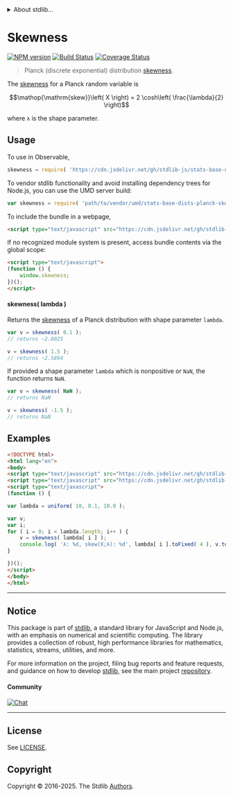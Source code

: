 <!--

@license Apache-2.0

Copyright (c) 2025 The Stdlib Authors.

Licensed under the Apache License, Version 2.0 (the "License");
you may not use this file except in compliance with the License.
You may obtain a copy of the License at

   http://www.apache.org/licenses/LICENSE-2.0

Unless required by applicable law or agreed to in writing, software
distributed under the License is distributed on an "AS IS" BASIS,
WITHOUT WARRANTIES OR CONDITIONS OF ANY KIND, either express or implied.
See the License for the specific language governing permissions and
limitations under the License.

-->


<details>
  <summary>
    About stdlib...
  </summary>
  <p>We believe in a future in which the web is a preferred environment for numerical computation. To help realize this future, we've built stdlib. stdlib is a standard library, with an emphasis on numerical and scientific computation, written in JavaScript (and C) for execution in browsers and in Node.js.</p>
  <p>The library is fully decomposable, being architected in such a way that you can swap out and mix and match APIs and functionality to cater to your exact preferences and use cases.</p>
  <p>When you use stdlib, you can be absolutely certain that you are using the most thorough, rigorous, well-written, studied, documented, tested, measured, and high-quality code out there.</p>
  <p>To join us in bringing numerical computing to the web, get started by checking us out on <a href="https://github.com/stdlib-js/stdlib">GitHub</a>, and please consider <a href="https://opencollective.com/stdlib">financially supporting stdlib</a>. We greatly appreciate your continued support!</p>
</details>

# Skewness

[![NPM version][npm-image]][npm-url] [![Build Status][test-image]][test-url] [![Coverage Status][coverage-image]][coverage-url] <!-- [![dependencies][dependencies-image]][dependencies-url] -->

> Planck (discrete exponential) distribution [skewness][skewness].

<!-- Section to include introductory text. Make sure to keep an empty line after the intro `section` element and another before the `/section` close. -->

<section class="intro">

The [skewness][skewness] for a Planck random variable is

<!-- <equation class="equation" label="eq:planck_skewness" align="center" raw="\mathop{\mathrm{skew}}\left( X \right) = 2 \cosh\left( \frac{\lambda}{2} \right)" alt="Skewness for a Planck distribution."> -->

```math
\mathop{\mathrm{skew}}\left( X \right) = 2 \cosh\left( \frac{\lambda}{2} \right)
```

<!-- </equation> -->

where `λ` is the shape parameter.

</section>

<!-- /.intro -->

<!-- Package usage documentation. -->



<section class="usage">

## Usage

To use in Observable,

```javascript
skewness = require( 'https://cdn.jsdelivr.net/gh/stdlib-js/stats-base-dists-planck-skewness@umd/browser.js' )
```

To vendor stdlib functionality and avoid installing dependency trees for Node.js, you can use the UMD server build:

```javascript
var skewness = require( 'path/to/vendor/umd/stats-base-dists-planck-skewness/index.js' )
```

To include the bundle in a webpage,

```html
<script type="text/javascript" src="https://cdn.jsdelivr.net/gh/stdlib-js/stats-base-dists-planck-skewness@umd/browser.js"></script>
```

If no recognized module system is present, access bundle contents via the global scope:

```html
<script type="text/javascript">
(function () {
    window.skewness;
})();
</script>
```

#### skewness( lambda )

Returns the [skewness][skewness] of a Planck distribution with shape parameter `lambda`.

```javascript
var v = skewness( 0.1 );
// returns ~2.0025

v = skewness( 1.5 );
// returns ~2.5894
```

If provided a shape parameter `lambda` which is nonpositive or `NaN`, the function returns `NaN`.

```javascript
var v = skewness( NaN );
// returns NaN

v = skewness( -1.5 );
// returns NaN
```

</section>

<!-- /.usage -->

<!-- Package usage notes. Make sure to keep an empty line after the `section` element and another before the `/section` close. -->

<section class="notes">

</section>

<!-- /.notes -->

<!-- Package usage examples. -->

<section class="examples">

## Examples

<!-- eslint no-undef: "error" -->

```html
<!DOCTYPE html>
<html lang="en">
<body>
<script type="text/javascript" src="https://cdn.jsdelivr.net/gh/stdlib-js/random-array-uniform@umd/browser.js"></script>
<script type="text/javascript" src="https://cdn.jsdelivr.net/gh/stdlib-js/stats-base-dists-planck-skewness@umd/browser.js"></script>
<script type="text/javascript">
(function () {

var lambda = uniform( 10, 0.1, 10.0 );

var v;
var i;
for ( i = 0; i < lambda.length; i++ ) {
    v = skewness( lambda[ i ] );
    console.log( 'λ: %d, skew(X;λ): %d', lambda[ i ].toFixed( 4 ), v.toFixed( 4 ) );
}

})();
</script>
</body>
</html>
```

</section>

<!-- /.examples -->

<!-- C interface documentation. -->



<!-- Section to include cited references. If references are included, add a horizontal rule *before* the section. Make sure to keep an empty line after the `section` element and another before the `/section` close. -->

<section class="references">

</section>

<!-- /.references -->

<!-- Section for related `stdlib` packages. Do not manually edit this section, as it is automatically populated. -->

<section class="related">

</section>

<!-- /.related -->

<!-- Section for all links. Make sure to keep an empty line after the `section` element and another before the `/section` close. -->


<section class="main-repo" >

* * *

## Notice

This package is part of [stdlib][stdlib], a standard library for JavaScript and Node.js, with an emphasis on numerical and scientific computing. The library provides a collection of robust, high performance libraries for mathematics, statistics, streams, utilities, and more.

For more information on the project, filing bug reports and feature requests, and guidance on how to develop [stdlib][stdlib], see the main project [repository][stdlib].

#### Community

[![Chat][chat-image]][chat-url]

---

## License

See [LICENSE][stdlib-license].


## Copyright

Copyright &copy; 2016-2025. The Stdlib [Authors][stdlib-authors].

</section>

<!-- /.stdlib -->

<!-- Section for all links. Make sure to keep an empty line after the `section` element and another before the `/section` close. -->

<section class="links">

[npm-image]: http://img.shields.io/npm/v/@stdlib/stats-base-dists-planck-skewness.svg
[npm-url]: https://npmjs.org/package/@stdlib/stats-base-dists-planck-skewness

[test-image]: https://github.com/stdlib-js/stats-base-dists-planck-skewness/actions/workflows/test.yml/badge.svg?branch=main
[test-url]: https://github.com/stdlib-js/stats-base-dists-planck-skewness/actions/workflows/test.yml?query=branch:main

[coverage-image]: https://img.shields.io/codecov/c/github/stdlib-js/stats-base-dists-planck-skewness/main.svg
[coverage-url]: https://codecov.io/github/stdlib-js/stats-base-dists-planck-skewness?branch=main

<!--

[dependencies-image]: https://img.shields.io/david/stdlib-js/stats-base-dists-planck-skewness.svg
[dependencies-url]: https://david-dm.org/stdlib-js/stats-base-dists-planck-skewness/main

-->

[chat-image]: https://img.shields.io/gitter/room/stdlib-js/stdlib.svg
[chat-url]: https://app.gitter.im/#/room/#stdlib-js_stdlib:gitter.im

[stdlib]: https://github.com/stdlib-js/stdlib

[stdlib-authors]: https://github.com/stdlib-js/stdlib/graphs/contributors

[umd]: https://github.com/umdjs/umd
[es-module]: https://developer.mozilla.org/en-US/docs/Web/JavaScript/Guide/Modules

[deno-url]: https://github.com/stdlib-js/stats-base-dists-planck-skewness/tree/deno
[deno-readme]: https://github.com/stdlib-js/stats-base-dists-planck-skewness/blob/deno/README.md
[umd-url]: https://github.com/stdlib-js/stats-base-dists-planck-skewness/tree/umd
[umd-readme]: https://github.com/stdlib-js/stats-base-dists-planck-skewness/blob/umd/README.md
[esm-url]: https://github.com/stdlib-js/stats-base-dists-planck-skewness/tree/esm
[esm-readme]: https://github.com/stdlib-js/stats-base-dists-planck-skewness/blob/esm/README.md
[branches-url]: https://github.com/stdlib-js/stats-base-dists-planck-skewness/blob/main/branches.md

[stdlib-license]: https://raw.githubusercontent.com/stdlib-js/stats-base-dists-planck-skewness/main/LICENSE

[skewness]: https://en.wikipedia.org/wiki/Skewness

</section>

<!-- /.links -->
